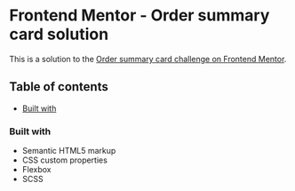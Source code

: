 # Frontend Mentor - Order summary card solution

This is a solution to the [Order summary card challenge on Frontend Mentor](https://www.frontendmentor.io/challenges/order-summary-component-QlPmajDUj).

## Table of contents

-   [Built with](#built-with)

### Built with

-   Semantic HTML5 markup
-   CSS custom properties
-   Flexbox
-   SCSS
